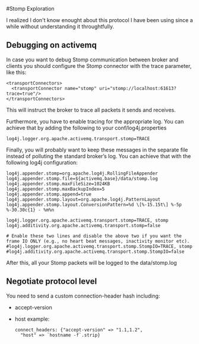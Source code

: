 #Stomp Exploration

I realized I don't know enought about this protocol I have been 
using since a while without understanding it throughtfully.

## Debugging on activemq

In case you want to debug Stomp communication between broker 
and clients you should configure the Stomp connector with the trace parameter, like this:

    <transportConnectors>
      <transportConnector name="stomp" uri="stomp://localhost:61613?trace=true"/>
    </transportConnectors>

This will instruct the broker to trace all packets it sends 
and receives.

Furthermore, you have to enable tracing for the appropriate log. 
You can achieve that by adding the following to your 
conf/log4j.properties

    log4j.logger.org.apache.activemq.transport.stomp=TRACE

Finally, you will probably want to keep these messages in the 
separate file instead of polluting the standard broker’s log. 
You can achieve that with the following log4j configuration:

    log4j.appender.stomp=org.apache.log4j.RollingFileAppender
    log4j.appender.stomp.file=${activemq.base}/data/stomp.log
    log4j.appender.stomp.maxFileSize=1024KB
    log4j.appender.stomp.maxBackupIndex=5
    log4j.appender.stomp.append=true
    log4j.appender.stomp.layout=org.apache.log4j.PatternLayout
    log4j.appender.stomp.layout.ConversionPattern=%d \[%-15.15t\] %-5p %-30.30c{1} - %m%n
    
    log4j.logger.org.apache.activemq.transport.stomp=TRACE, stomp
    log4j.additivity.org.apache.activemq.transport.stomp=false
    
    # Enable these two lines and disable the above two if you want the frame IO ONLY (e.g., no heart beat messages, inactivity monitor etc).
    #log4j.logger.org.apache.activemq.transport.stomp.StompIO=TRACE, stomp
    #log4j.additivity.org.apache.activemq.transport.stomp.StompIO=false

After this, all your Stomp packets will be logged to the data/stomp.log

## Negotiate protocol level

You need to send a custom connection-header hash including:
- accept-version
- host
example:

      connect_headers: {"accept-version" => "1.1,1.2",
        "host" => `hostname -f`.strip}


